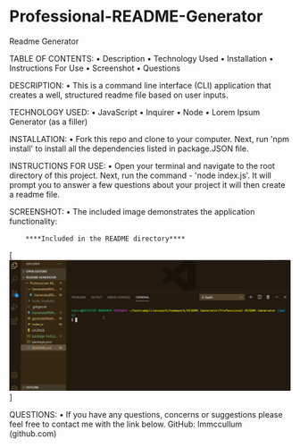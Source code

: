 # Professional-README-Generator

Readme Generator

TABLE OF CONTENTS:
• Description
• Technology Used
• Installation
• Instructions For Use
• Screenshot
• Questions

DESCRIPTION:
• This is a command line interface (CLI) application that creates a well, structured readme file based on user inputs.

TECHNOLOGY USED:
• JavaScript
• Inquirer
• Node
• Lorem Ipsum Generator (as a filler)

INSTALLATION:
• Fork this repo and clone to your computer. Next, run 'npm install' to install all the dependencies listed in package.JSON file.

INSTRUCTIONS FOR USE:
• Open your terminal and navigate to the root directory of this project. Next, run the command - 'node index.js'. It will prompt you to answer a few questions about your project it will then create a readme file.

SCREENSHOT:
• The included image demonstrates the application functionality:

        ****Included in the README directory****

[![Demonstrative Video](homework9_screen_capture.gif)]

QUESTIONS:
• If you have any questions, concerns or suggestions please feel free to contact me with the link below.
GitHub: lmmccullum (github.com)
